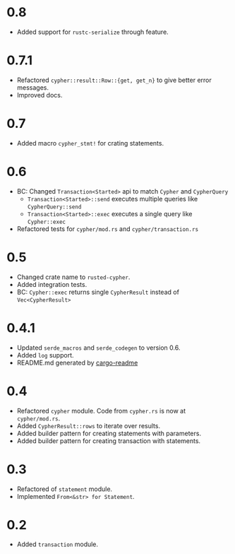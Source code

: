 # 0.8

- Added support for `rustc-serialize` through feature.

# 0.7.1

- Refactored `cypher::result::Row::{get, get_n}` to give better error messages.
- Improved docs.

# 0.7

- Added macro `cypher_stmt!` for crating statements.

# 0.6

  - BC: Changed `Transaction<Started>` api to match `Cypher` and `CypherQuery`
    - `Transaction<Started>::send` executes multiple queries like `CypherQuery::send`
    - `Transaction<Started>::exec` executes a single query like `Cypher::exec`
  - Refactored tests for `cypher/mod.rs` and `cypher/transaction.rs`

# 0.5

  - Changed crate name to `rusted-cypher`.
  - Added integration tests.
  - BC: `Cypher::exec` returns single `CypherResult` instead of `Vec<CypherResult>`

# 0.4.1

  - Updated `serde_macros` and `serde_codegen` to version 0.6.
  - Added `log` support.
  - README.md generated by [cargo-readme](https://www.github.com/livioribeiro/cargo-readme)

# 0.4

  - Refactored `cypher` module. Code from `cypher.rs` is now at `cypher/mod.rs`.
  - Added `CypherResult::rows` to iterate over results.
  - Added builder pattern for creating statements with parameters.
  - Added builder pattern for creating transaction with statements.

# 0.3

  - Refactored of `statement` module.
  - Implemented `From<&str> for Statement`.

# 0.2

  - Added `transaction` module.
